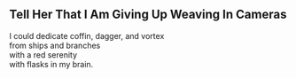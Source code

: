 Tell Her That I Am Giving Up Weaving In Cameras
-----------------------------------------------
I could dedicate coffin, dagger, and vortex  
from ships and branches  
with a red serenity  
with flasks in my brain.  
